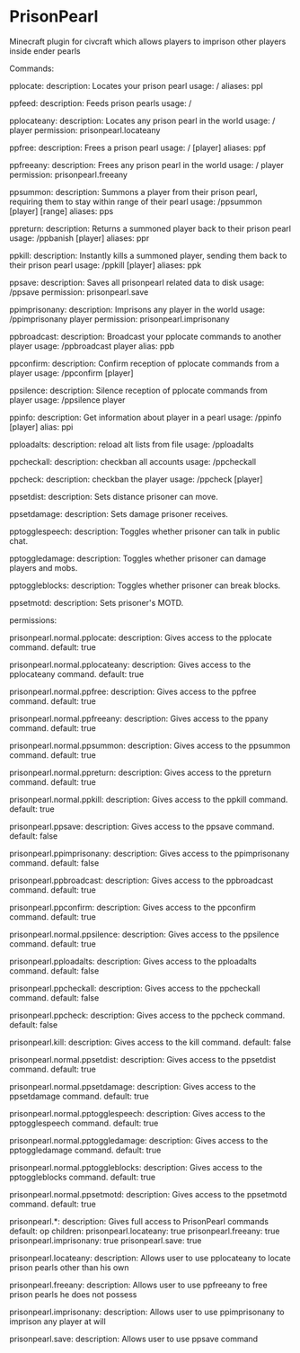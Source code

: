 PrisonPearl
===========

Minecraft plugin for civcraft which allows players to imprison other players inside ender pearls

Commands: 

   pplocate:
      description: Locates your prison pearl
      usage: /<command>
      aliases: ppl
  
   ppfeed:
      description: Feeds prison pearls
      usage: /<command>
      
   pplocateany:
      description: Locates any prison pearl in the world
      usage: /<command> player
      permission: prisonpearl.locateany
   
   ppfree:
      description: Frees a prison pearl
      usage: /<command> [player]
      aliases: ppf
      
   ppfreeany:
      description: Frees any prison pearl in the world
      usage: /<command> player
      permission: prisonpearl.freeany
      
   ppsummon:
      description: Summons a player from their prison pearl, requiring them to stay within range of their pearl
      usage: /ppsummon [player] [range]
      aliases: pps
      
   ppreturn:
      description: Returns a summoned player back to their prison pearl
      usage: /ppbanish [player]
      aliases: ppr
      
   ppkill:
      description: Instantly kills a summoned player, sending them back to their prison pearl
      usage: /ppkill [player]
      aliases: ppk
      
   ppsave:
      description: Saves all prisonpearl related data to disk
      usage: /ppsave
      permission: prisonpearl.save
      
   ppimprisonany:
      description: Imprisons any player in the world
      usage: /ppimprisonany player
      permission: prisonpearl.imprisonany
      
   ppbroadcast:
      description: Broadcast your pplocate commands to another player
      usage: /ppbroadcast player
      alias: ppb
      
   ppconfirm:
      description: Confirm reception of pplocate commands from a player
      usage: /ppconfirm [player]
      
   ppsilence:
      description: Silence reception of pplocate commands from player
      usage: /ppsilence player
     
   ppinfo:
      description: Get information about player in a pearl
      usage: /ppinfo [player]
      alias: ppi

   pploadalts:
      description: reload alt lists from file
      usage: /pploadalts

   ppcheckall:
      description: checkban all accounts
      usage: /ppcheckall

   ppcheck:
      description: checkban the player
      usage: /ppcheck [player]

   ppsetdist:
      description: Sets distance prisoner can move.

   ppsetdamage:
      description: Sets damage prisoner receives.

   pptogglespeech:
      description: Toggles whether prisoner can talk in public chat.

   pptoggledamage:
      description: Toggles whether prisoner can damage players and mobs.

   pptoggleblocks:
      description: Toggles whether prisoner can break blocks.

   ppsetmotd:
      description: Sets prisoner's MOTD.
      

permissions:

   prisonpearl.normal.pplocate:
      description: Gives access to the pplocate command.
      default: true

   prisonpearl.normal.pplocateany:
      description: Gives access to the pplocateany command.
      default: true

   prisonpearl.normal.ppfree:
      description: Gives access to the ppfree command.
      default: true

   prisonpearl.normal.ppfreeany:
      description: Gives access to the ppany command.
      default: true

   prisonpearl.normal.ppsummon:
      description: Gives access to the ppsummon command.
      default: true

   prisonpearl.normal.ppreturn:
      description: Gives access to the ppreturn command.
      default: true

   prisonpearl.normal.ppkill:
      description: Gives access to the ppkill command.
      default: true

   prisonpearl.ppsave:
      description: Gives access to the ppsave command.
      default: false

   prisonpearl.ppimprisonany:
      description: Gives access to the ppimprisonany command.
      default: false

   prisonpearl.ppbroadcast:
      description: Gives access to the ppbroadcast command.
      default: true

   prisonpearl.ppconfirm:
      description: Gives access to the ppconfirm command.
      default: true

   prisonpearl.normal.ppsilence:
      description: Gives access to the ppsilence command.
      default: true

   prisonpearl.pploadalts:
      description: Gives access to the pploadalts command.
      default: false

   prisonpearl.ppcheckall:
      description: Gives access to the ppcheckall command.
      default: false

   prisonpearl.ppcheck:
      description: Gives access to the ppcheck command.
      default: false

   prisonpearl.kill:
      description: Gives access to the kill command.
      default: false

   prisonpearl.normal.ppsetdist:
      description: Gives access to the ppsetdist command.
      default: true

   prisonpearl.normal.ppsetdamage:
      description: Gives access to the ppsetdamage command.
      default: true

   prisonpearl.normal.pptogglespeech:
      description: Gives access to the pptogglespeech command.
      default: true

   prisonpearl.normal.pptoggledamage:
      description: Gives access to the pptoggledamage command.
      default: true

   prisonpearl.normal.pptoggleblocks:
      description: Gives access to the pptoggleblocks command.
      default: true

   prisonpearl.normal.ppsetmotd:
      description: Gives access to the ppsetmotd command.
      default: true

   prisonpearl.*:
      description: Gives full access to PrisonPearl commands
      default: op
      children:
         prisonpearl.locateany: true
         prisonpearl.freeany: true
         prisonpearl.imprisonany: true
         prisonpearl.save: true

   prisonpearl.locateany:
      description: Allows user to use pplocateany to locate prison pearls other than his own
      
   prisonpearl.freeany:
      description: Allows user to use ppfreeany to free prison pearls he does not possess
      
   prisonpearl.imprisonany:
      description: Allows user to use ppimprisonany to imprison any player at will
      
   prisonpearl.save:
      description: Allows user to use ppsave command
   
      
